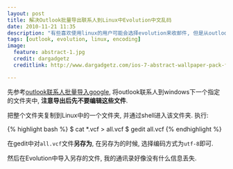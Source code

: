 ```yaml
---
layout: post
title: 解决Outlook批量导出联系人到Linux中Evolution中文乱码 
date: 2010-11-21 11:35
description: "有些喜欢使用linux的用户可能会选择evolution来收邮件, 但是从outlook导出到evolution的联系人, 所有的中文全部变成乱码, 主要是由于编码错误造成的, 下面来解决这个问题."
tags: [outlook, evolution, linux, encoding]
image:
  feature: abstract-1.jpg
  credit: dargadgetz
  creditlink: http://www.dargadgetz.com/ios-7-abstract-wallpaper-pack-for-iphone-5-and-ipod-touch-retina/

---
```


先参考[outlook联系人批量导入google](/import_contacts_to_google_from_outlook/), 将outlook联系人到windows下一个指定的文件夹中, **注意导出后先不要编辑这些文件**.

把整个文件夹复制到Linux中的一个文件夹, 并通过shell进入该文件夹. 执行:

{% highlight bash %}
$ cat *.vcf > all.vcf
$ gedit all.vcf
{% endhighlight %}

在gedit中对`all.vcf`文件**另存为**, 在另存为的时候, 选择编码方式为`utf-8`即可.

然后在Evolution中导入另存的文件, 我的通讯录好像没有什么信息丢失.
